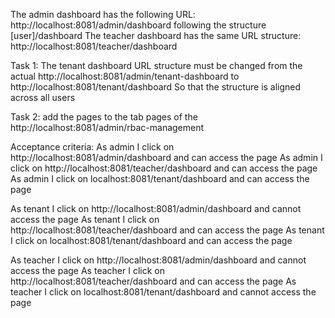 The admin dashboard has the following  URL: http://localhost:8081/admin/dashboard following the structure [user]/dashboard
The teacher dashboard has the same URL structure: http://localhost:8081/teacher/dashboard

Task 1: 
The tenant dashboard URL structure must be changed from the actual http://localhost:8081/admin/tenant-dashboard to http://localhost:8081/tenant/dashboard So that the structure is aligned across all users

Task 2: add the pages to the tab pages of the http://localhost:8081/admin/rbac-management

Acceptance criteria: 
As admin I click on http://localhost:8081/admin/dashboard  and can access the page
As admin I click on http://localhost:8081/teacher/dashboard and can access the page
As admin I click on localhost:8081/tenant/dashboard and can access the page 

As tenant I click on http://localhost:8081/admin/dashboard  and cannot access the page
As tenant I click on http://localhost:8081/teacher/dashboard and can access the page
As tenant I click on localhost:8081/tenant/dashboard and can access the page 

As teacher I click on http://localhost:8081/admin/dashboard  and cannot access the page
As teacher I click on http://localhost:8081/teacher/dashboard and can access the page
As teacher I click on localhost:8081/tenant/dashboard and cannot access the page 